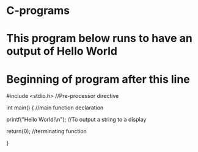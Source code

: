 # C-programs
# This program below runs to have an output of Hello World
# Beginning of program after this line

#include <stdio.h>            //Pre-processor directive

int main() {                  //main function declaration

  printf("Hello World!\n");     //To output a string to a display

  return(0);                    //terminating function

}
